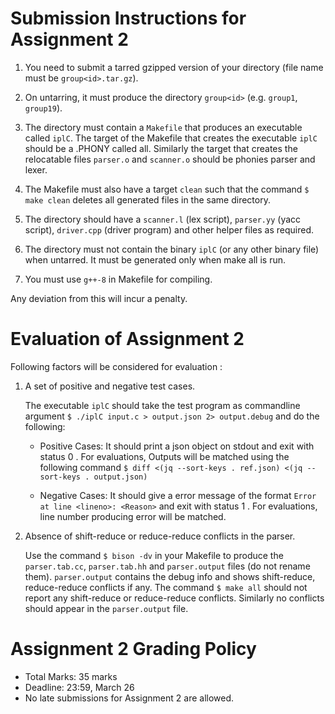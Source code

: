 # Submission Instructions for Assignment 2

1. You need to submit a tarred gzipped version of your directory (file name must be `group<id>.tar.gz`).

2. On untarring, it must produce the directory `group<id>` (e.g. `group1`, `group19`).

3. The directory must contain a `Makefile` that produces an executable called `iplC`. The target of the Makefile that creates the executable `iplC` should be a .PHONY called all. Similarly the target that creates the relocatable files `parser.o` and `scanner.o` should be phonies parser and lexer.

4. The Makefile must also have a target `clean` such that the command `$ make clean` deletes all generated files in the same directory.

5. The directory should have a `scanner.l` (lex script), `parser.yy` (yacc script), `driver.cpp` (driver program) and other helper files as required.

6. The directory must not contain the binary `iplC` (or any other binary file) when untarred. It must be generated only when make all is run.

7. You must use `g++-8` in Makefile for compiling.

Any deviation from this will incur a penalty.

# Evaluation of Assignment 2

Following factors will be considered for evaluation :

1.  A set of positive and negative test cases.

    The executable `iplC` should take the test program as commandline argument `$ ./iplC input.c > output.json 2> output.debug` and do the following:

    - Positive Cases:
      It should print a json object on stdout and exit with status 0 . For evaluations, Outputs will be matched using the following command
      `$ diff <(jq --sort-keys . ref.json) <(jq --sort-keys . output.json)`

    - Negative Cases:
      It should give a error message of the format `Error at line <lineno>: <Reason>` and exit with status 1 . For evaluations, line number producing error will be matched.

2.  Absence of shift-reduce or reduce-reduce conflicts in the parser.

    Use the command `$ bison -dv` in your Makefile to produce the `parser.tab.cc`, `parser.tab.hh` and `parser.output` files (do not rename them). `parser.output` contains the debug info and shows shift-reduce, reduce-reduce conflicts if any. The command `$ make all` should not report any shift-reduce or reduce-reduce conflicts. Similarly no conflicts should appear in the `parser.output` file.

# Assignment 2 Grading Policy

- Total Marks: 35 marks
- Deadline: 23:59, March 26
- No late submissions for Assignment 2 are allowed.

